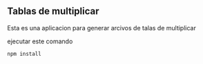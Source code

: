 

## Tablas de multiplicar 

Esta es una aplicacion para generar arcivos de 
talas de multiplicar

ejecutar este comando

```
npm install
```